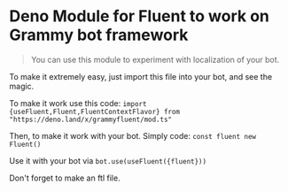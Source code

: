 # Deno Module for Fluent to work on Grammy bot framework
> You can use this module to experiment with localization of your bot.

To make it extremely easy, just import this file into your bot, and see the magic.

To make it work use this code:
`import {useFluent,Fluent,FluentContextFlavor} from "https://deno.land/x/grammyfluent/mod.ts"`

Then, to make it work with your bot.
Simply code:
`const fluent new Fluent()`

Use it with your bot via
`bot.use(useFluent({fluent}))`

Don't forget to make an ftl file.